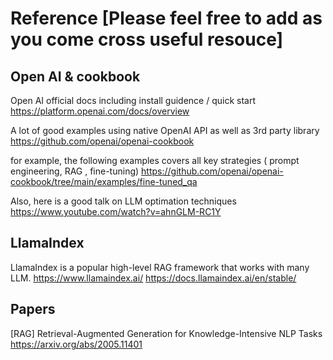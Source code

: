 # Reference [Please feel free to add as you come cross useful resouce]

## Open AI & cookbook

Open AI official docs including install guidence / quick start
https://platform.openai.com/docs/overview


A lot of good examples using native OpenAI API as well as 3rd party library
https://github.com/openai/openai-cookbook

for example, the following examples covers all key strategies ( prompt engineering, RAG , fine-tuning)
https://github.com/openai/openai-cookbook/tree/main/examples/fine-tuned_qa


Also, here is a good talk on LLM optimation techniques 
https://www.youtube.com/watch?v=ahnGLM-RC1Y


## LlamaIndex
LlamaIndex is a popular high-level RAG framework that works with many LLM. 
https://www.llamaindex.ai/
https://docs.llamaindex.ai/en/stable/



## Papers
[RAG] Retrieval-Augmented Generation for Knowledge-Intensive NLP Tasks https://arxiv.org/abs/2005.11401

